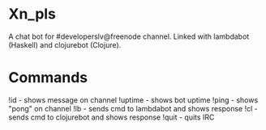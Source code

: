 Xn_pls
======
A chat bot for #developerslv@freenode channel.
Linked with lambdabot (Haskell) and clojurebot (Clojure).

Commands
===
!id <msg> - shows message on channel
!uptime - shows bot uptime
!ping - shows "pong" on channel
!lb <cmd> - sends cmd to lambdabot and shows response
!cl <cmd> - sends cmd to clojurebot and shows response
!quit - quits IRC
